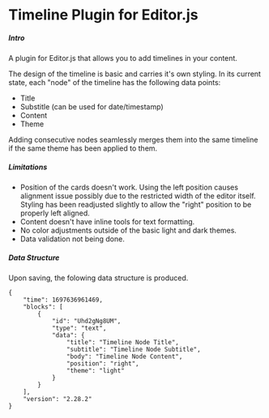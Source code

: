# Timeline Plugin for Editor.js

##### Intro

A plugin for Editor.js that allows you to add timelines in your content.

The design of the timeline is basic and carries it's own styling.  In its current state, each "node" of the timeline has the following data points: 

- Title
- Substitle (can be used for date/timestamp)
- Content
- Theme

Adding consecutive nodes seamlessly merges them into the same timeline if the same theme has been applied to them. 

##### Limitations

- Position of the cards doesn't work. Using the left position causes alignment issue possibly due to the restricted width of the editor itself. Styling has been readjusted slightly to allow the "right" position to be properly left aligned.
- Content doesn't have inline tools for text formatting.
- No color adjustments outside of the basic light and dark themes.
- Data validation not being done.

##### Data Structure

Upon saving, the folowing data structure is produced. 

```
{
    "time": 1697636961469,
    "blocks": [
        {
            "id": "Uhd2gNg8UM",
            "type": "text",
            "data": {
                "title": "Timeline Node Title",
                "subtitle": "Timeline Node Subtitle",
                "body": "Timeline Node Content",
                "position": "right",
                "theme": "light"
            }
        }
    ],
    "version": "2.28.2"
}
```
